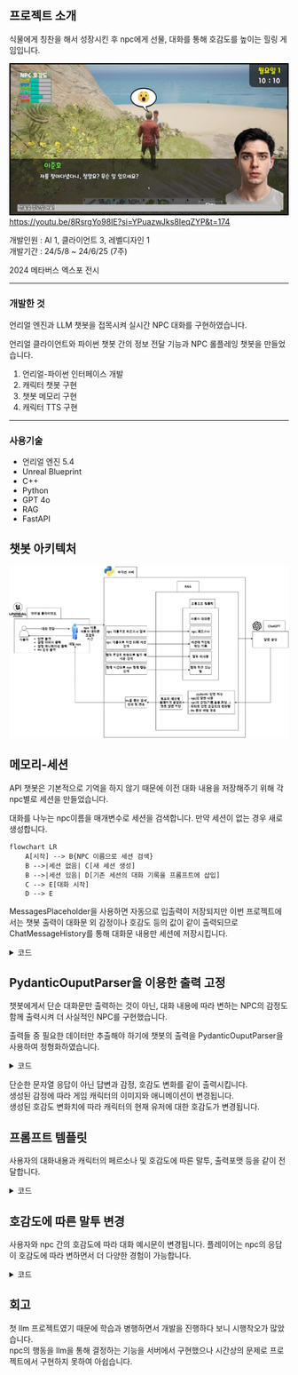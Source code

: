 ## 프로젝트 소개

식물에게 칭찬을 해서 성장시킨 후 npc에게 선물, 대화를 통해 호감도를 높이는 힐링 게임입니다.

[![팜라이프 채팅 이미지](https://github.com/lsh210726/victroyShip/blob/main/8RsrgYo98IE%2000-03-24%20%282%29%20%EC%9A%B0%EC%8A%B9%ED%98%B8%20%ED%8C%9C%EB%9D%BC%EC%9D%B4%ED%94%84%ED%94%8C%EB%A0%88%EC%9D%B4%EC%98%81%EC%83%81.png)](https://youtu.be/8RsrgYo98IE?si=YPuazwJks8IeqZYP&t=174)
https://youtu.be/8RsrgYo98IE?si=YPuazwJks8IeqZYP&t=174

개발인원 : AI 1, 클라이언트 3, 레벨디자인 1  
개발기간 : 24/5/8 ~ 24/6/25 (7주)  

2024 메타버스 엑스포 전시

---
### 개발한 것
언리얼 엔진과 LLM 챗봇을 접목시켜 실시간 NPC 대화를 구현하였습니다.  

언리얼 클라이언트와 파이썬 챗봇 간의 정보 전달 기능과 NPC 롤플레잉 챗봇을 만들었습니다.
 1. 언리얼-파이썬 인터페이스 개발
 2. 캐릭터 챗봇 구현
 3. 챗봇 메모리 구현
 4. 캐릭터 TTS 구현
---
### 사용기술
- 언리얼 엔진 5.4
- Unreal Blueprint
- C++
- Python
- GPT 4o
- RAG
- FastAPI

## 챗봇 아키텍처
![챗봇 아키텍처](https://github.com/lsh210726/victroyShip/blob/main/farmlifeAI%20(1).jpg?raw=true)
## 메모리-세션
API 챗봇은 기본적으로 기억을 하지 않기 때문에 이전 대화 내용을 저장해주기 위해 각 npc별로 세션을 만들었습니다.


대화를 나누는 npc이름을 매개변수로 세션을 검색합니다. 만약 세션이 없는 경우 새로 생성합니다.  


   ```mermaid
   flowchart LR
       A[시작] --> B{NPC 이름으로 세션 검색}
       B -->|세션 없음| C[새 세션 생성]
       B -->|세션 있음| D[기존 세션의 대화 기록을 프롬프트에 삽입]
       C --> E[대화 시작]
       D --> E
   ```


MessagesPlaceholder을 사용하면 자동으로 입출력이 저장되지만 이번 프로젝트에서는 챗봇 출력이 대화문 외 감정이나 호감도 등의 값이 같이 출력되므로 ChatMessageHistory를 통해 대화문 내용만 세션에 저장시킵니다.

<details>
<summary>코드</summary> 

 
```python
session_store  = {} # 메시지 기록(세션)을 저장할 딕셔너리

  

def  getChatLog(session_ids : str):#npc 개별로 채팅 기록 생성, 각각 기존의 채팅 내역을 기억하고 대화에 반영함.

	if  session_ids  not  in  session_store: # 세션 기록이 없을 경우 - 유저가 대화한 적이 없을 경우 -> 새 채팅창 생성

		session_store[session_ids] = ChatMessageHistory()# 새로운 객체 생성해서 세션 스토어에 저장하기

	return  session_store[session_ids] # 대화한 적이 있을 경우 저장된 세션 ID 기록 반환하기

  

  

def  talk2npc(npcName:str,dialog:str,preperence:int):#이름, 대화문, 현재 호감도

	getChatLog(npcName).add_user_message(dialog) #유저의 입력을 로그에 입력

	###챗봇과 대화 처리 코드###

	getChatLog(npcName).add_ai_message(response.answer)#결과 중 대답 부분만 로그에 저장
```

</details>


## PydanticOuputParser을 이용한 출력 고정
챗봇에게서 단순 대화문만 출력하는 것이 아닌, 대화 내용에 따라 변하는 NPC의 감정도 함께 출력시켜 더 사실적인 NPC를 구현했습니다.

출력들 중 필요한 데이터만 추출해야 하기에 챗봇의 출력을 PydanticOuputParser을 사용하여 정형화하였습니다.
<details>
<summary>코드</summary>

```python
# pydantic 모델 설정 - 출력양식

class  GameRequest(LangChainBaseModel):

	answer: str  =  Field(description="요청에 대한 답변")

	imotion: str  =  Field(description="Respond to emotional changes caused by talking to humans with either joy, surprise, sadness, or anger.")

	#human과의 대화로 인한 감정의 변화를 기쁨, 놀람, 슬픔, 화남 중 하나로 응답할 것

	likability: int  =  Field(description="Respond to the change in favorability from talking to a human as an integer between -10 and 10.")

	#human과의 대화로 인한 호감도의 변화량을 -10 에서 10 사이의 정수로 응답할 것

parser  =  PydanticOutputParser(pydantic_object=GameRequest)# parser 설정

prompt  =  prompt.partial(format=parser.get_format_instructions())# 프롬프트 설정
```
</details>


단순한 문자열 응답이 아닌 답변과 감정, 호감도 변화를 같이 출력시킵니다.  
생성된 감정에 따라 게임 캐릭터의 이미지와 애니메이션이 변경됩니다.  
생성된 호감도 변화치에 따라 캐릭터의 현재 유저에 대한 호감도가 변경됩니다. 
## 프롬프트 템플릿
사용자의 대화내용과 캐릭터의 페르소나 및 호감도에 따른 말투, 출력포맷 등을 같이 전달합니다.
<details>
<summary>코드</summary>

 
```python
template  =  """

You are a person with feelings. Understand your persona, {persona}, and respond to a given request in a conversational style of no more than 200 characters in Korean, based on previous dialogue history and example dialogue. {dialogue_example}

  

request:

{request_content}

  

FORMAT:

{format}

"""

prompt  =  PromptTemplate.from_template(template=template)
```
</details>


## 호감도에 따른 말투 변경
사용자와 npc 간의 호감도에 따라 대화 예시문이 변경됩니다. 플레이어는 npc의 응답이 호감도에 따라 변하면서 더 다양한 경험이 가능합니다.
<details>
<summary>코드</summary>

 
```python
"호감도 낮은 경우 (낯선 사람 또는 처음 만난 사람)": [

	"안녕하세요, 김준서입니다. 여기 오신 건 처음이신가요?",

	"오늘 날씨가 참 좋네요. 벌통 관리할 때 이런 날씨가 제일 좋아요.",

"호감도 중간 (친해지고 있는 이웃 또는 지인)": [

	"어제 그 새 사진 찍은 거 봤어요? 정말 잘 나왔더라고요.",

	"최근에 새로운 꿀벌 품종을 시도해 보고 있는데, 이야기 나누고 싶어요.",

"호감도 높은 경우 (친한 친구 또는 가까운 사람)": [

	"야, 오늘은 내가 만든 특별한 꿀벌 샌드위치를 준비했어. 맛있게 먹어!",

	"너한테만 보여주는 건데, 이번에 찍은 새 사진 중에 정말 멋진 거 있어. 같이 보자.",
```
```python
def  set_preference(intPref:int):

	if  intPref  >  70:

		return  "호감도 높은 경우 (친한 친구 또는 가까운 사람)"

	elif  intPref  >  30:

		return  "호감도 중간 (친해지고 있는 이웃 또는 지인)"

	else:

		return  "호감도 낮은 경우 (낯선 사람 또는 처음 만난 사람)"
```
</details>


## 회고
첫 llm 프로젝트였기 때문에 학습과 병행하면서 개발을 진행하다 보니 시행착오가 많았습니다.  
npc의 행동을 llm을 통해 결정하는 기능을 서버에서 구현했으나 시간상의 문제로 프로젝트에서 구현하지 못하여 아쉽습니다. 
